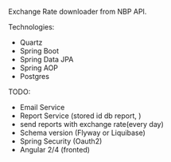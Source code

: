 Exchange Rate downloader from NBP API.

Technologies:
- Quartz
- Spring Boot
- Spring Data JPA
- Spring AOP
- Postgres

TODO:
- Email Service 
- Report Service (stored id db report, )
- send reports with exchange rate(every day)
- Schema version (Flyway or Liquibase)
- Spring Security (Oauth2)
- Angular 2/4 (fronted)
